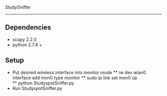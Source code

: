 StudySniffer
***
## Dependencies
* scapy 2.2.0
* python 2.7.4 +

## Setup
* Put desired wireless interface into monitor mode
** iw dev wlan0 interface add mon0 type monitor
** sudo ip link set mon0 up  
** python StudyspotSniffer.py 
* Run StudyspotSniffer.py